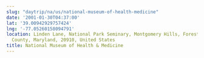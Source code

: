 ```yaml
---
slug: "daytrip/na/us/national-museum-of-health-medicine"
date: '2001-01-30T04:37:00'
lat: '39.00942929757424'
lng: '-77.05260158094791'
location: Linden Lane, National Park Seminary, Montgomery Hills, Forest Glen, Montgomery
  County, Maryland, 20910, United States
title: National Museum of Health & Medicine
---
```



